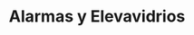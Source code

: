 ---
title: "Alarmas y Elevavidrios"
url: /barrios-unidos/alarmas-y-elevavidrios/
shop: piezas de automóviles
---